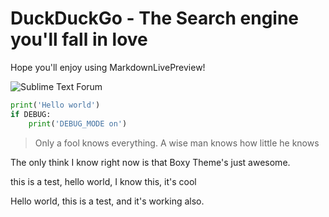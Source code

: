 # DuckDuckGo - The Search engine you'll fall in love

Hope you'll enjoy using MarkdownLivePreview!

![Sublime Text Forum](https://forum.sublimetext.com/uploads/st-forum-wide.png)

```python
print('Hello world')
if DEBUG:
    print('DEBUG_MODE on')
```

> Only a fool knows everything. A wise man knows how little he knows

The only think I know right now is that Boxy Theme's just awesome.

this is a test, hello world, I know this, it's cool

Hello world, this is a test, and it's working also.
